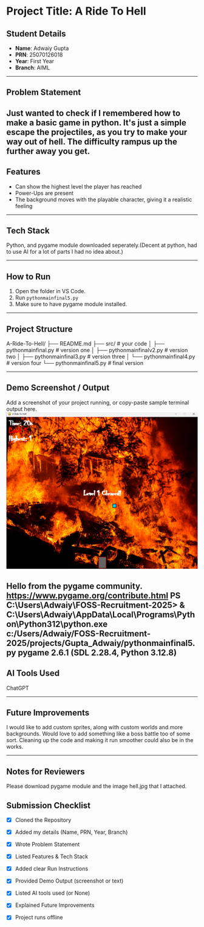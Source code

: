 # Project Title: A Ride To Hell

## Student Details
- **Name**: Adwaiy Gupta
- **PRN**: 25070126018
- **Year**: First Year 
- **Branch**: AIML

---

## Problem Statement
Just wanted to check if I remembered how to make a basic game in python. It's just a simple escape the projectiles, as you try to make your way out of hell. The difficulty rampus up the further away you get.
---

## Features
- Can show the highest level the player has reached
- Power-Ups are present
- The background moves with the playable character, giving it a realistic feeling
---

## Tech Stack
Python, and pygame module downloaded seperately.(Decent at python, had to use AI for a lot of parts I had no idea about.)

---

## How to Run  
1. Open the folder in VS Code.  
2. Run `pythonmainfinal5.py`  
3. Make sure to have pygame module installed.

---

## Project Structure

A-Ride-To-Hell/
├── README.md
├── src/                  # your code
│   ├── pythonmainfinal.py     # version one
│   ├── pythonmainfinalv2.py   # version two 
│   ├── pythonmainfinal3.py    # version three
│   └── pythonmainfinal4.py    # version four
    └── pythonmainfinal5.py    # final version

---

## Demo Screenshot / Output
Add a screenshot of your project running, or copy-paste sample terminal output here.
![alt text](image-1.png)

Hello from the pygame community. https://www.pygame.org/contribute.html
PS C:\Users\Adwaiy\FOSS-Recruitment-2025> & C:\Users\Adwaiy\AppData\Local\Programs\Python\Python312\python.exe c:/Users/Adwaiy/FOSS-Recruitment-2025/projects/Gupta_Adwaiy/pythonmainfinal5.py
pygame 2.6.1 (SDL 2.28.4, Python 3.12.8)
---

## AI Tools Used
ChatGPT

---

## Future Improvements
I would like to add custom sprites, along with custom worlds and more backgrounds. Would love to add something like a boss battle too of some sort. Cleaning up the code and making it run smoother could also be in the works.


---

## Notes for Reviewers
Please download pygame module and the image hell.jpg that I attached.

## Submission Checklist 
- [x] Cloned the Repository 
- [x] Added my details (Name, PRN, Year, Branch)  
- [x] Wrote Problem Statement  
- [x] Listed Features & Tech Stack  
- [x] Added clear Run Instructions  
- [x] Provided Demo Output (screenshot or text)  
- [x] Listed AI tools used (or None)  
- [x] Explained Future Improvements  
- [x] Project runs offline


